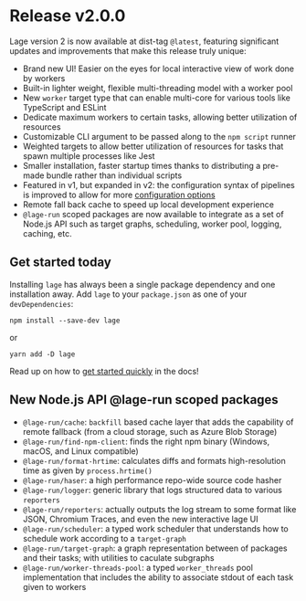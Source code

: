 # Release v2.0.0

Lage version 2 is now available at dist-tag `@latest`, featuring significant updates and improvements that make this release truly unique:

* Brand new UI! Easier on the eyes for local interactive view of work done by workers
* Built-in lighter weight, flexible multi-threading model with a worker pool
* New `worker` target type that can enable multi-core for various tools like TypeScript and ESLint
* Dedicate maximum workers to certain tasks, allowing better utilization of resources
* Customizable CLI argument to be passed along to the `npm script` runner
* Weighted targets to allow better utilization of resources for tasks that spawn multiple processes like Jest
* Smaller installation, faster startup times thanks to distributing a pre-made bundle rather than individual scripts
* Featured in v1, but expanded in v2: the configuration syntax of pipelines is improved to allow for more [configuration options](https://microsoft.github.io/lage/docs/Reference/config#a-complete-tour-of-the-config)
* Remote fall back cache to speed up local development experience
* `@lage-run` scoped packages are now available to integrate as a set of Node.js API such as target graphs, scheduling, worker pool, logging, caching, etc.

## Get started today

Installing `lage` has always been a single package dependency and one installation away. Add `lage` to your `package.json` as one of your `devDependencies`:

```
npm install --save-dev lage
```

or 

```
yarn add -D lage
```

Read up on how to [get started quickly](https://microsoft.github.io/lage/docs/Quick%20Start) in the docs!

## New Node.js API @lage-run scoped packages

* `@lage-run/cache`: `backfill` based cache layer that adds the capability of remote fallback (from a cloud storage, such as Azure Blob Storage)
* `@lage-run/find-npm-client`: finds the right npm binary (Windows, macOS, and Linux compatible)
* `@lage-run/format-hrtime`: calculates diffs and formats high-resolution time as given by `process.hrtime()`
* `@lage-run/haser`: a high performance repo-wide source code hasher
* `@lage-run/logger`: generic library that logs structured data to various `reporters`
* `@lage-run/reporters`: actually outputs the log stream to some format like JSON, Chromium Traces, and even the new interactive lage UI
* `@lage-run/scheduler`: a typed work scheduler that understands how to schedule work according to a `target-graph`
* `@lage-run/target-graph`: a graph representation between of packages and their tasks; with utilities to caculate subgraphs
* `@lage-run/worker-threads-pool`: a typed `worker_threads` pool implementation that includes the ability to associate stdout of each task given to workers

